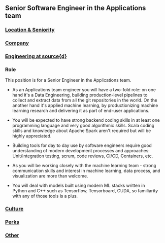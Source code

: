 Senior Software Engineer in the Applications team
------------------------------------------

### [Location & Seniority](../location-seniority-section.md)

### [Company](../company-section.md)

### [Engineering at source{d}](../engineering-section.md)

### Role

This position is for a Senior Engineer in the Applications team.

- As an Applications team engineer you will have a two-fold role: on one hand it's a Data Engineering, building production-level pipelines to collect and extract data from all the git repositories in the world. On the another hand it's applied machine learning, by productionizing machine learning research and delivering it as part of end-user applications.

- You will be expected to have strong backend coding skills in at least one programming language and very good algorithmic skills. Scala coding skills and knowledge about Apache Spark aren't required but will be highly appreciated.

- Building tools for day to day use by software engineers require good understanding of modern development processes and approaches: Unit/Integration testing, scrum, code reviews, CI/CD, Containers, etc.

- As you will be working closely with the machine learning team - strong communication skills and interest in machine learning, data process, and visualization are more than welcome. 

- You will deal with models built using modern ML stacks written in Python and C++ such as Tensorflow, Tensorboard, CUDA, so familiarity with any of those tools is a plus.

### [Culture](../culture-section.md)

### [Perks](../perks-section.md)

### [Other](../other-section.md)

